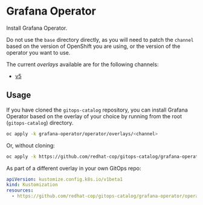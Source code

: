# Grafana Operator

Install Grafana Operator.

Do not use the `base` directory directly, as you will need to patch the `channel` based on the version of OpenShift you are using, or the version of the operator you want to use.

The current *overlays* available are for the following channels:

* [v5](operator/overlays/v5)

## Usage

If you have cloned the `gitops-catalog` repository, you can install Grafana Operator based on the overlay of your choice by running from the root (`gitops-catalog`) directory.

```sh
oc apply -k grafana-operator/operator/overlays/<channel>
```

Or, without cloning:

```sh
oc apply -k https://github.com/redhat-cop/gitops-catalog/grafana-operator/operator/overlays/<channel>
```

As part of a different overlay in your own GitOps repo:

```yaml
apiVersion: kustomize.config.k8s.io/v1beta1
kind: Kustomization
resources:
  - https://github.com/redhat-cop/gitops-catalog/grafana-operator/operator/overlays/<channel>?ref=main
```
